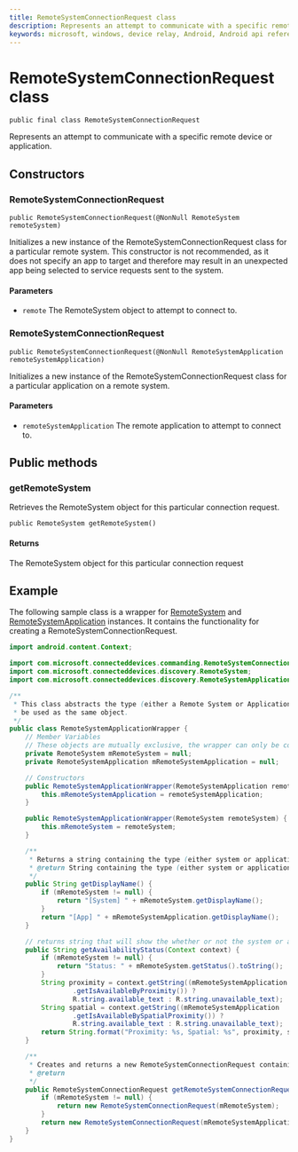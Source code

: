 ```yaml
---
title: RemoteSystemConnectionRequest class
description: Represents an attempt to communicate with a specific remote device or application.
keywords: microsoft, windows, device relay, Android, Android api reference
---
```


# RemoteSystemConnectionRequest class

```
public final class RemoteSystemConnectionRequest
```

Represents an attempt to communicate with a specific remote device or application.

## Constructors

### RemoteSystemConnectionRequest
`public RemoteSystemConnectionRequest(@NonNull RemoteSystem remoteSystem)`

Initializes a new instance of the RemoteSystemConnectionRequest class for a particular remote system. This constructor is not recommended, as it does not specify an app to target and therefore may result in an unexpected app being selected to service requests sent to the system.

#### Parameters  
* `remote` The RemoteSystem object to attempt to connect to.

### RemoteSystemConnectionRequest
`public RemoteSystemConnectionRequest(@NonNull RemoteSystemApplication remoteSystemApplication)`

Initializes a new instance of the RemoteSystemConnectionRequest class for a particular application on a remote system.

#### Parameters
* `remoteSystemApplication` The remote application to attempt to connect to.

## Public methods

### getRemoteSystem
Retrieves the RemoteSystem object for this particular connection request.

`public RemoteSystem getRemoteSystem()`

#### Returns  
The RemoteSystem object for this particular connection request

## Example

The following sample class is a wrapper for [RemoteSystem](../discovery/RemoteSystem.md) and [RemoteSystemApplication](../discovery/RemoteSystemApplication.md) instances. It contains the functionality for creating a RemoteSystemConnectionRequest.

```Java
import android.content.Context;

import com.microsoft.connecteddevices.commanding.RemoteSystemConnectionRequest;
import com.microsoft.connecteddevices.discovery.RemoteSystem;
import com.microsoft.connecteddevices.discovery.RemoteSystemApplication;

/**
 * This class abstracts the type (either a Remote System or Application) and allows both objects to
 * be used as the same object.
 */
public class RemoteSystemApplicationWrapper {
    // Member Variables
    // These objects are mutually exclusive, the wrapper can only be constructed with 1 type
    private RemoteSystem mRemoteSystem = null;
    private RemoteSystemApplication mRemoteSystemApplication = null;

    // Constructors
    public RemoteSystemApplicationWrapper(RemoteSystemApplication remoteSystemApplication) {
        this.mRemoteSystemApplication = remoteSystemApplication;
    }

    public RemoteSystemApplicationWrapper(RemoteSystem remoteSystem) {
        this.mRemoteSystem = remoteSystem;
    }

    /**
     * Returns a string containing the type (either system or application) with the name of the object.
     * @return String containing the type (either system or application) with the name of the object.
     */
    public String getDisplayName() {
        if (mRemoteSystem != null) {
            return "[System] " + mRemoteSystem.getDisplayName();
        }
        return "[App] " + mRemoteSystemApplication.getDisplayName();
    }

    // returns string that will show the whether or not the system or application is available (uses resource strings defined elsewhere)
    public String getAvailabilityStatus(Context context) {
        if (mRemoteSystem != null) {
            return "Status: " + mRemoteSystem.getStatus().toString();
        }
        String proximity = context.getString((mRemoteSystemApplication
                .getIsAvailableByProximity()) ?
                R.string.available_text : R.string.unavailable_text);
        String spatial = context.getString((mRemoteSystemApplication
                .getIsAvailableBySpatialProximity()) ?
                R.string.available_text : R.string.unavailable_text);
        return String.format("Proximity: %s, Spatial: %s", proximity, spatial);
    }

    /**
     * Creates and returns a new RemoteSystemConnectionRequest containing the stored system or app.
     * @return
     */
    public RemoteSystemConnectionRequest getRemoteSystemConnectionRequest() {
        if (mRemoteSystem != null) {
            return new RemoteSystemConnectionRequest(mRemoteSystem);
        }
        return new RemoteSystemConnectionRequest(mRemoteSystemApplication);
    }
}
